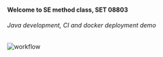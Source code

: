 #### Welcome to SE method class, SET 08803
###### Java development, CI and docker deployment demo

![workflow](https://github.com/avison9/sem/actions/workflows/main.yml/badge.svg)